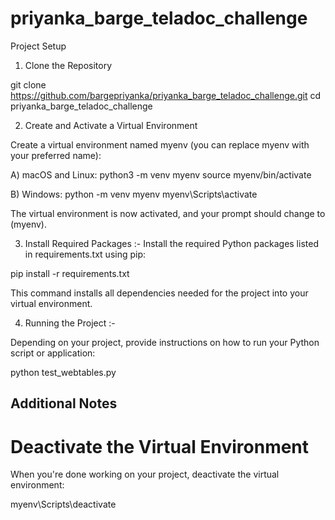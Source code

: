 # priyanka_barge_teladoc_challenge

Project Setup

1) Clone the Repository

git clone https://github.com/bargepriyanka/priyanka_barge_teladoc_challenge.git
cd priyanka_barge_teladoc_challenge


2) Create and Activate a Virtual Environment

Create a virtual environment named myenv (you can replace myenv with your preferred name):

A) macOS and Linux:
python3 -m venv myenv
source myenv/bin/activate

B) Windows:
python -m venv myenv
myenv\Scripts\activate

The virtual environment is now activated, and your prompt should change to (myenv).

3) Install Required Packages :-
Install the required Python packages listed in requirements.txt using pip:

pip install -r requirements.txt

This command installs all dependencies needed for the project into your virtual environment.

4) Running the Project :-

Depending on your project, provide instructions on how to run your Python script or application:

python test_webtables.py

## Additional Notes

# Deactivate the Virtual Environment

When you're done working on your project, deactivate the virtual environment:

myenv\Scripts\deactivate

